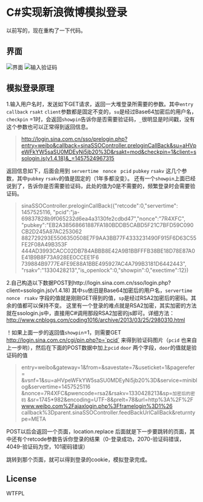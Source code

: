 # C#实现新浪微博模拟登录
以前写的，现在重构了一下代码。

## 界面
![界面](https://raw.githubusercontent.com/huiyadanli/SinaLogin/master/img/screenshot2.png)
![输入验证码](https://raw.githubusercontent.com/huiyadanli/SinaLogin/master/img/screenshot1.png)

## 模拟登录原理
1.输入用户名时，发送如下GET请求，返回一大堆登录所需要的参数。其中`entry` `callback` `rsakt`  `client`参数都是固定不变的，`su`是经过Base64加密后的用户名，`checkpin` =1时，会返回`showpin`告诉你是否需要验证码，`_`很明显是时间戳，没有这个参数也可以正常得到返回信息。
> http://login.sina.com.cn/sso/prelogin.php?entry=weibo&callback=sinaSSOController.preloginCallBack&su=aHVpeWFkYW5saSU0MDEyNi5jb20%3D&rsakt=mod&checkpin=1&client=ssologin.js(v1.4.18)&_=1457524967315

返回信息如下，后面会用到 `servertime ` `nonce ` `pcid` `pubkey` `rsakv` 这几个参数，其中`pubkey` `rsakv`的值是固定的（1年多都没变）。
还有一个`showpin`上面已经说到了，告诉你是否需要验证码，此处的值为0是不需要的，频繁登录时会需要验证码。
> sinaSSOController.preloginCallBack({"retcode":0,"servertime": 1457525116,
"pcid":"ja-69837828b9f065232d6ea4a3130fe2cdbd47","nonce":"7R4XFC",
"pubkey":"EB2A38568661887FA180BDDB5CABD5F21C7BFD59C090CB2D245A87AC253062
882729293E5506350508E7F9AA3BB77F4333231490F915F6D63C55FE2F08A49B353F
444AD3993CACC02DB784ABBB8E42A9B1BBFFFB38BE18D78E87A0E41B9B8F73A928EE0CCEE1F6
739884B9777E4FE9E88A1BBE495927AC4A799B3181D6442443",
"rsakv":"1330428213","is_openlock":0,"showpin":0,"exectime":12})

2.自己构造以下数据POST到http://login.sina.com.cn/sso/login.php?client=ssologin.js(v1.4.18)
其中`su`依旧是Base64加密后的用户名，`servertime ` `nonce ` `rsakv` 字段的值就是刚刚GET得到的值，`sp`是经过RSA2加密后的密码。其余的值都可以保持不变。
这里有一个登录的难点就是RSA2加密，其实加密的方法就在ssologin.js中，直接用C#调用那段RSA2加密的js即可。详细方法：http://www.cnblogs.com/coding1016/archive/2013/03/25/2980310.html

！如果上面一步的返回值`showpin`=1，则需要GET  http://login.sina.com.cn/cgi/pin.php?p=`pcid` 来得到验证码图片（`pcid` 也来自上一步哟），然后在下面的POST数据中加上`pcid` `door` 两个字段，`door`的值就是验证码的值
> entry=weibo&gateway=1&from=&savestate=7&useticket=1&pagerefer=
&vsnf=1&su=aHVpeWFkYW5saSU0MDEyNi5jb20%3D&service=miniblog&servertime=1457525116
&nonce=7R4XFC&pwencode=rsa2&rsakv=1330428213&sp=`加密后的密码`
&sr=1745*982&encoding=UTF-8&prelt=78&url=http%3A%2F%2F
www.weibo.com%2Fajaxlogin.php%3Fframelogin%3D1%26
callback%3Dparent.sinaSSOController.feedBackUrlCallBack&returntype=META

POST以后会返回一个页面，location.replace 后面就是下一步要跳转的页面，其中还有个retcode参数告诉你登录的结果（0-登录成功，2070-验证码错误，4049-验证码为空，101密码错误）

跳转到那个页面，就可以得到登录的cookie，模拟登录完成。

## License
WTFPL